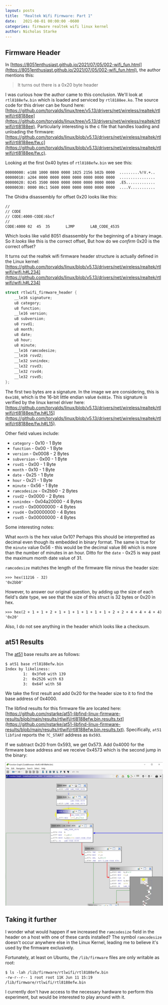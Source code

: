 ```yaml
---
layout: posts
title:  "Realtek Wifi Firmware: Part 1"
date:   2021-08-01 00:00:00 -0600
categories: firmware realtek wifi linux kernel
author: Nicholas Starke
---
```


## Firmware Header

In [https://8051enthusiast.github.io/2021/07/05/002-wifi_fun.html](https://8051enthusiast.github.io/2021/07/05/002-wifi_fun.html), the author mentions this:

>It turns out there is a 0x20 byte header

I was curious how the author came to this conclusion.  We'll look at `rtl8188efw.bin` which is loaded and serviced by `rtl8188ee.ko`.  The source code for this driver can be found here: [https://github.com/torvalds/linux/tree/v5.13/drivers/net/wireless/realtek/rtlwifi/rtl8188ee](https://github.com/torvalds/linux/tree/v5.13/drivers/net/wireless/realtek/rtlwifi/rtl8188ee).  Particularly interesting is the c file that handles loading and unloading the firmware: [https://github.com/torvalds/linux/blob/v5.13/drivers/net/wireless/realtek/rtlwifi/rtl8188ee/fw.c](https://github.com/torvalds/linux/blob/v5.13/drivers/net/wireless/realtek/rtlwifi/rtl8188ee/fw.c).

Looking at the first 0x40 bytes of `rtl8188efw.bin` we see this:

```
00000000: e188 1000 0800 0000 1025 2156 b02b 0000  .........%!V.+..
00000010: a204 0000 0000 0000 0000 0000 0000 0000  ................
00000020: 0245 3500 0000 0000 0000 0000 0000 0000  .E5.............
00000030: 0000 00c1 5600 0000 0000 0000 0000 0000  ....V...........
```

The Ghidra disassembly for offset 0x20 looks like this:

```
//
// CODE 
// CODE:4000-CODE:6bcf
//
CODE:4000 02  45  35       LJMP       LAB_CODE_4535
```

Which looks like valid 8051 disassembly for the beginning of a binary image. So it _looks_ like this is the correct offset, But how do we _confirm_ 0x20 is the correct offset?

It turns out the realtek wifi firmware header structure is actually defined in the Linux kernel: [https://github.com/torvalds/linux/blob/v5.13/drivers/net/wireless/realtek/rtlwifi/wifi.h#L234](https://github.com/torvalds/linux/blob/v5.13/drivers/net/wireless/realtek/rtlwifi/wifi.h#L234)

```c++
struct rtlwifi_firmware_header {
	__le16 signature;
	u8 category;
	u8 function;
	__le16 version;
	u8 subversion;
	u8 rsvd1;
	u8 month;
	u8 date;
	u8 hour;
	u8 minute;
	__le16 ramcodesize;
	__le16 rsvd2;
	__le32 svnindex;
	__le32 rsvd3;
	__le32 rsvd4;
	__le32 rsvd5;
};
```

The first two bytes are a signature.  In the image we are considering, this is `0xe188`, which is the 16-bit little endian value `0x881e`.  This signature is verified by the linux kernel driver here: [https://github.com/torvalds/linux/blob/v5.13/drivers/net/wireless/realtek/rtlwifi/rtl8188ee/fw.h#L15](https://github.com/torvalds/linux/blob/v5.13/drivers/net/wireless/realtek/rtlwifi/rtl8188ee/fw.h#L15).

Other field values include:
* `category` - 0x10 - 1 Byte
* `function` - 0x00 - 1 Byte
* `version` - 0x0008 - 2 Bytes
* `subversion` - 0x00 - 1 Byte
* `rsvd1` - 0x00 - 1 Byte
* `month` - 0x10 - 1 Byte
* `date` - 0x25 - 1 Byte
* `hour` - 0x21 - 1 Byte
* `minute` - 0x56 - 1 Byte
* `ramcodesize` - 0x2bb0 - 2 Bytes
* `rsvd2` - 0x0000 - 2 Bytes
* `svnindex` - 0x04a20000 - 4 Bytes
* `rsvd3` - 0x00000000 - 4 Bytes
* `rsvd4` - 0x00000000 - 4 Bytes
* `rsvd5` - 0x00000000 - 4 Bytes

Some interesting notes:

What `month` is the hex value 0x10? Perhaps this should be interpretted as decimal even though its embedded in binary format.  The same is true for the `minute` value 0x56 - this would be the decimal value 86 which is more than the number of minutes in an hour. Ditto for the `date` - 0x25 is way past the maximum month date value of 31.

`ramcodesize` matches the length of the firmware file minus the header size:

```
>>> hex(11216 - 32)
'0x2bb0'
```

However, to answer our original question, by adding up the size of each field's date type, we see that the size of this struct is 32 bytes or 0x20 in hex.  

```
>>> hex(2 + 1 + 1 + 2 + 1 + 1 + 1 + 1 + 1 + 1 + 2 + 2 + 4 + 4 + 4 + 4)
'0x20'
```

Also, I do not see anything in the header which looks like a checksum.

## at51 Results

The [at51](https://github.com/8051Enthusiast/at51) base results are as follows:

```
$ at51 base rtl8188efw.bin
Index by likeliness:
        1:  0x3fe0 with 139
        2:  0x2526 with 63
        3:  0x64f with 58
```

We take the first result and add 0x20 for the header size to it to find the base address of 0x4000.

The libfind results for this firmware file are located here: [https://github.com/nstarke/at51-libfind-linux-firmware-results/blob/main/results/rtlwifi/rtl8188efw.bin.results.txt](https://github.com/nstarke/at51-libfind-linux-firmware-results/blob/main/results/rtlwifi/rtl8188efw.bin.results.txt).  Specifically, `at51 libfind` reports the `?C_START` address as `0x593`. 

If we subtract 0x20 from 0x593, we get 0x573.  Add 0x4000 for the firmware base address and we receive 0x4573 which is the second jump in the binary:

![RTL Firmware Graph](/images/0057/top-graph.PNG "RTL Firmware Graph Screenshot")

## Taking it further

I wonder what would happen if we increased the `ramcodesize` field in the header on a host with one of these cards installed?  The symbol `ramcodesize` doesn't occur anywhere else in the Linux Kernel, leading me to believe it's used by the firmware exclusively.  

Fortunately, at least on Ubuntu, the `/lib/firmware` files are only writable as root:

```
$ ls -lah /lib/firmware/rtlwifi/rtl8188efw.bin
-rw-r--r-- 1 root root 11K Jun 11 15:19 /lib/firmware/rtlwifi/rtl8188efw.bin
```

I currently don't have access to the necessary hardware to perform this experiment, but would be interested to play around with it.